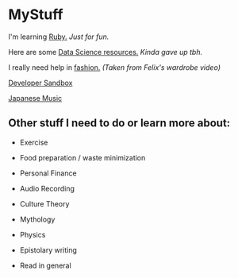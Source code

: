# MyStuff

I'm learning [Ruby.](Ruby/home.md) *Just for fun.*

Here are some [Data Science resources.](ML.md) *Kinda gave up tbh.*

I really need help in [fashion.](Clothing.md) *(Taken from Felix's wardrobe video)*

[Developer Sandbox](template.htm)

[Japanese Music](https://www.youtube.com/playlist?list=PL27NNm-I4NZgr6OKKcs_vqHoYyYd6EX7Z)

## Other stuff I need to do or learn more about:

- Exercise
- Food preparation / waste minimization
- Personal Finance
- Audio Recording

- Culture Theory
- Mythology
- Physics
- Epistolary writing
- Read in general